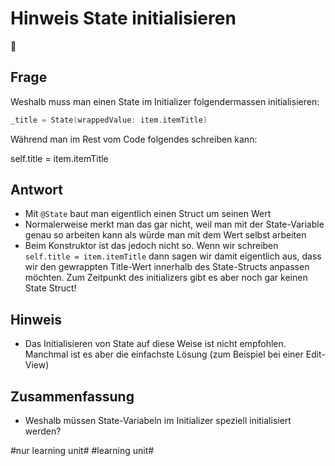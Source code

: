 # Hinweis State initialisieren
🚀

## Frage

Weshalb muss man einen State im Initializer folgendermassen initialisieren:

```swift
_title = State(wrappedValue: item.itemTitle)
```

Während man im Rest vom Code folgendes schreiben kann:

self.title = item.itemTitle

## Antwort

- Mit `@State` baut man eigentlich einen Struct um seinen Wert
- Normalerweise merkt man das gar nicht, weil man mit der State-Variable genau so arbeiten kann als würde man mit dem Wert selbst arbeiten
- Beim Konstruktor ist das jedoch nicht so. Wenn wir schreiben `self.title = item.itemTitle` dann sagen wir damit eigentlich aus, dass wir den gewrappten Title-Wert innerhalb des State-Structs anpassen möchten. Zum Zeitpunkt des initializers gibt es aber noch gar keinen State Struct!

## Hinweis

- Das Initialisieren von State auf diese Weise ist nicht empfohlen. Manchmal ist es aber die einfachste Lösung (zum Beispiel bei einer Edit-View)

## Zusammenfassung
- Weshalb müssen State-Variabeln im Initializer speziell initialisiert werden?


#nur learning unit# #learning unit#